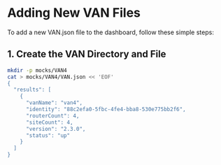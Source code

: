 # Adding New VAN Files

To add a new VAN.json file to the dashboard, follow these simple steps:

## 1. Create the VAN Directory and File
```bash
mkdir -p mocks/VAN4
cat > mocks/VAN4/VAN.json << 'EOF'
{
  "results": [
    {
      "vanName": "van4",
      "identity": "88c2efa0-5fbc-4fe4-bba8-530e775bb2f6",
      "routerCount": 4,
      "siteCount": 4,
      "version": "2.3.0",
      "status": "up"
    }
  ]
}
